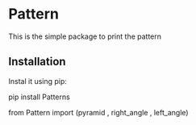 # Pattern 
This is the simple package to print the pattern 

## Installation 

Instal it using pip:

pip install Patterns

from Pattern import (pyramid , right_angle  , left_angle)